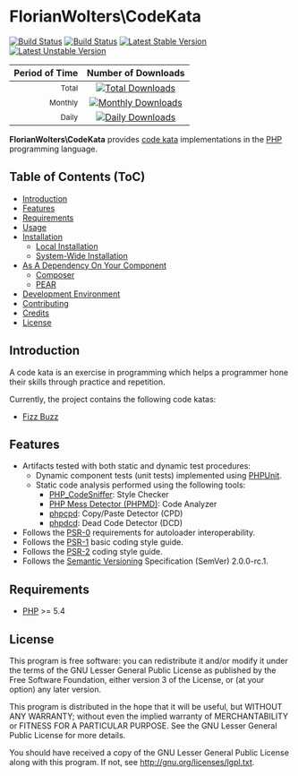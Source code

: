 # FlorianWolters\CodeKata

[![Build Status](https://secure.travis-ci.org/FlorianWolters/PHP-CodeKata.png?branch=master)](http://travis-ci.org/FlorianWolters/PHP-CodeKata)
[![Build Status](https://secure.travis-ci.org/FlorianWolters/PHP-CodeKata.png?branch=master)](http://travis-ci.org/FlorianWolters/PHP-CodeKata)
[![Latest Stable Version](https://poser.pugx.org/florianwolters/code-kata/version.png)](https://packagist.org/packages/florianwolters/code-kata)
[![Latest Unstable Version](https://poser.pugx.org/florianwolters/code-kata/v/unstable.png)](https://packagist.org/packages/florianwolters/code-kata)

| Period of Time         | Number of Downloads                                                                                                                                                      |
| ----------------------:|:------------------------------------------------------------------------------------------------------------------------------------------------------------------------:|
| <small>Total</small>   | [![Total Downloads](https://poser.pugx.org/florianwolters/code-kata/downloads.png)](https://packagist.org/packages/florianwolters/code-kata)   |
| <small>Monthly</small> | [![Monthly Downloads](https://poser.pugx.org/florianwolters/code-kata/d/monthly.png)](https://packagist.org/packages/florianwolters/code-kata) |
| <small>Daily</small>   | [![Daily Downloads](https://poser.pugx.org/florianwolters/code-kata/d/daily.png)](https://packagist.org/packages/florianwolters/code-kata)     |

**FlorianWolters\CodeKata** provides [code kata][1] implementations in the [PHP][17] programming language.

## Table of Contents (ToC)

* [Introduction](#introduction)
* [Features](#features)
* [Requirements](#requirements)
* [Usage](#usage)
* [Installation](#installation)
  * [Local Installation](#local-installation)
  * [System-Wide Installation](#system-wide-installation)
* [As A Dependency On Your Component](#as-a-dependency-on-your-component)
  * [Composer](#composer)
  * [PEAR](#pear)
* [Development Environment](#development-environment)
* [Contributing](#contributing)
* [Credits](#credits)
* [License](#license)

## Introduction

A code kata is an exercise in programming which helps a programmer hone their skills through practice and repetition.

Currently, the project contains the following code katas:

* [Fizz Buzz](http://content.codersdojo.org/code-kata-catalogue/fizz-buzz)

## Features

* Artifacts tested with both static and dynamic test procedures:
    * Dynamic component tests (unit tests) implemented using [PHPUnit][19].
    * Static code analysis performed using the following tools:
        * [PHP_CodeSniffer][14]: Style Checker
        * [PHP Mess Detector (PHPMD)][18]: Code Analyzer
        * [phpcpd][4]: Copy/Paste Detector (CPD)
        * [phpdcd][5]: Dead Code Detector (DCD)
* Follows the [PSR-0][6] requirements for autoloader interoperability.
* Follows the [PSR-1][7] basic coding style guide.
* Follows the [PSR-2][8] coding style guide.
* Follows the [Semantic Versioning][20] Specification (SemVer) 2.0.0-rc.1.

## Requirements

* [PHP][17] >= 5.4

## License

This program is free software: you can redistribute it and/or modify it under the terms of the GNU Lesser General Public License as published by the Free Software Foundation, either version 3 of the License, or (at your option) any later version.

This program is distributed in the hope that it will be useful, but WITHOUT ANY WARRANTY; without even the implied warranty of MERCHANTABILITY or FITNESS FOR A PARTICULAR PURPOSE.  See the GNU Lesser General Public License for more details.

You should have received a copy of the GNU Lesser General Public License along with this program. If not, see <http://gnu.org/licenses/lgpl.txt>.

[1]: http://content.codersdojo.org/code-kata-catalogue
     "Code Kata Catalogue"
[4]: https://github.com/sebastianbergmann/phpcpd
     "sebastianbergmann/phpcpd · GitHub"
[5]: https://github.com/sebastianbergmann/phpdcd
     "sebastianbergmann/phpdcd · GitHub"
[6]: https://github.com/php-fig/fig-standards/blob/master/accepted/PSR-0.md
     "PSR-0 requirements for autoloader interoperability"
[7]: https://github.com/php-fig/fig-standards/blob/master/accepted/PSR-1-basic-coding-standard.md
     "PSR-1 basic coding style guide"
[8]: https://github.com/php-fig/fig-standards/blob/master/accepted/PSR-2-coding-style-guide.md
     "PSR-2 coding style guide"
[14]: http://pear.php.net/package/PHP_CodeSniffer
      "PHP_CodeSniffer"
[17]: http://php.net
      "PHP: Hypertext Preprocessor"
[18]: http://phpmd.org
      "PHPMD - PHP Mess Detector"
[19]: http://phpunit.de
      "sebastianbergmann/phpunit · GitHub"
[20]: http://semver.org
      "Semantic Versioning"
